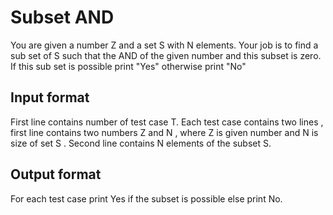 # Subset AND

You are given a number Z and a set S with N elements. Your job is to find a sub set of S such that the AND of the given number and this subset is zero. If this sub set is possible print "Yes" otherwise print "No"

## Input format

First line contains number of test case T. Each test case contains two lines , first line contains two numbers Z and N , where Z is given number and N is size of set S . Second line contains N elements of the subset S.

## Output format

For each test case print Yes if the subset is possible else print No.
